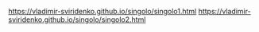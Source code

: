 https://vladimir-sviridenko.github.io/singolo/singolo1.html
https://vladimir-sviridenko.github.io/singolo/singolo2.html
